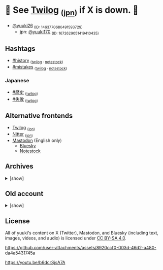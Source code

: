 # 🚨 See [Twilog](https://twilog.togetter.com/yuuki26) <sub>([jpn](https://twilog.togetter.com/yuuki170))</sub> if X is down. 🚨

* [@yuuki26](https://x.com/i/user/1463770680491593729) <sub>(ID: 1463770680491593729)</sub>
    * jpn: [@yuuki170](https://x.com/i/user/1672629051419410435) <sub>(ID: 1672629051419410435)</sub>

## Hashtags

* [#history](https://x.com/search?q=%23history+from%3Ayuuki26&f=live) <sub>([twilog](https://twilog.togetter.com/yuuki26/hashtags-history) · [notestock](https://notestock.osa-p.net/@yuukikonno@mastodon.social/view?q=%23history))</sub>
* [#mistakes](https://x.com/search?q=%23mistakes+from%3Ayuuki26&f=live) <sub>([twilog](https://twilog.togetter.com/yuuki26/hashtags-mistakes) · [notestock](https://notestock.osa-p.net/@yuukikonno@mastodon.social/view?q=%23mistakes))</sub>

### Japanese

* [#歴史](https://x.com/search?q=%23%E6%AD%B4%E5%8F%B2+from%3Ayuuki170&f=live) <sub>([twilog](https://twilog.togetter.com/yuuki170/hashtags-%E6%AD%B4%E5%8F%B2))</sub>
* [#失敗](https://x.com/search?q=%23%E5%A4%B1%E6%95%97+from%3Ayuuki170&f=live) <sub>([twilog](https://twilog.togetter.com/yuuki170/hashtags-%E5%A4%B1%E6%95%97))</sub>

## Alternative frontends

* [Twilog](https://twilog.togetter.com/yuuki26) <sub>([jpn](https://twilog.togetter.com/yuuki170))</sub>
* [Nitter](https://farside.link/nitter/i/user/1463770680491593729) <sub>([jpn](https://farside.link/nitter/i/user/1672629051419410435))</sub>
* [Mastodon](https://mastodon.social/@yuukikonno) (English only)
    * [Bluesky](https://bsky.app/profile/yuukikonno.mastodon.social.ap.brid.gy)
    * [Notestock](https://notestock.osa-p.net/@yuukikonno@mastodon.social/view)

## Archives

<details>
<summary>[show]</summary>

* [Archive.today](https://archive.today/https://x.com/yuuki26/status/*) <sub>([jpn](https://archive.today/https://x.com/yuuki170/status/*))</sub>
* [Posfie (- 2024)](https://posfie.com/@yuuki253/p/T1r2nif) <sub>([jpn](https://posfie.com/@yuuki253/p/kEKxAGg))</sub>
* [FC2 Blog (- Jun 2024)](https://yuuki6.blog.fc2.com/)
* [Media (- 2023)](https://drive.google.com/drive/folders/1jiTbgwpmjpOghzxqSQmy_m7WAGxjszZU)

</details>

## Old account

<details>
<summary>[show]</summary>

* @yuuki___0517 (2019)
    * [Pawoo](https://pawoo.net/@yuuki___0517)
    * [Archive.today](https://archive.today/https://twitter.com/yuuki___0517/status/*)
    * [Internet Archive](https://web.archive.org/web/*/https://twitter.com/yuuki___0517/status/*)
    * [FC2 Blog](https://yuukishogi.blog.fc2.com/)

</details>

## License

All of yuuki's content on X (Twitter), Mastodon, and Bluesky (including text, images, videos, and audio) is licensed under [CC BY-SA 4.0](https://creativecommons.org/licenses/by-sa/4.0/).

https://github.com/user-attachments/assets/8920ccf0-003d-46d2-a480-da4a5431745a

https://youtu.be/b6dcrSjsA7A
